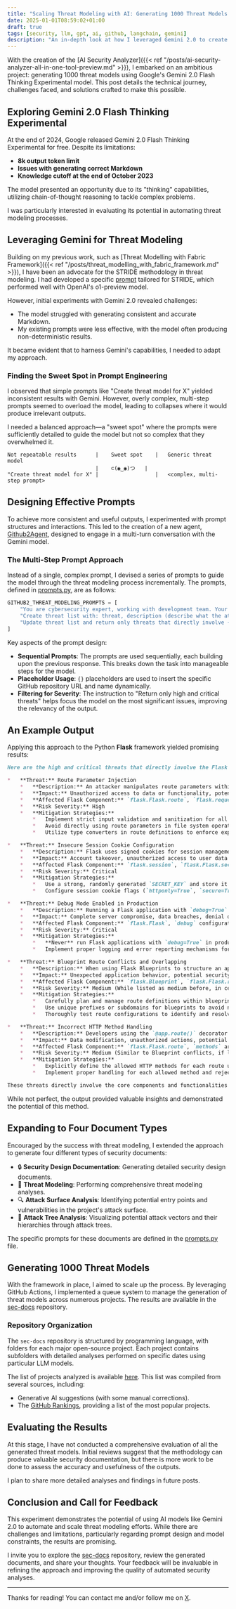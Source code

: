 ```yaml
---
title: "Scaling Threat Modeling with AI: Generating 1000 Threat Models Using Gemini 2.0 and AI Security Analyzer"
date: 2025-01-01T08:59:02+01:00
draft: true
tags: [security, llm, gpt, ai, github, langchain, gemini]
description: "An in-depth look at how I leveraged Gemini 2.0 to create a massive security documentation repository, complete with practical examples and lessons learned."
---
```


With the creation of the [AI Security Analyzer]({{< ref "/posts/ai-security-analyzer-all-in-one-tool-preview.md" >}}), I embarked on an ambitious project: generating 1000 threat models using Google's Gemini 2.0 Flash Thinking Experimental model. This post details the technical journey, challenges faced, and solutions crafted to make this possible.

## Exploring Gemini 2.0 Flash Thinking Experimental

At the end of 2024, Google released Gemini 2.0 Flash Thinking Experimental for free. Despite its limitations:

- **8k output token limit**
- **Issues with generating correct Markdown**
- **Knowledge cutoff at the end of October 2023**

The model presented an opportunity due to its "thinking" capabilities, utilizing chain-of-thought reasoning to tackle complex problems.

I was particularly interested in evaluating its potential in automating threat modeling processes.

## Leveraging Gemini for Threat Modeling

Building on my previous work, such as [Threat Modelling with Fabric Framework]({{< ref "/posts/threat_modelling_with_fabric_framework.md" >}}), I have been an advocate for the STRIDE methodology in threat modeling. I had developed a specific [prompt](https://github.com/danielmiessler/fabric/blob/main/patterns/create_stride_threat_model/system.md) tailored for STRIDE, which performed well with OpenAI's o1-preview model.

However, initial experiments with Gemini 2.0 revealed challenges:

- The model struggled with generating consistent and accurate Markdown.
- My existing prompts were less effective, with the model often producing non-deterministic results.

It became evident that to harness Gemini's capabilities, I needed to adapt my approach.

### Finding the Sweet Spot in Prompt Engineering

I observed that simple prompts like "Create threat model for X" yielded inconsistent results with Gemini. However, overly complex, multi-step prompts seemed to overload the model, leading to collapses where it would produce irrelevant outputs.

I needed a balanced approach—a "sweet spot" where the prompts were sufficiently detailed to guide the model but not so complex that they overwhelmed it.

```
Not repeatable results      |    Sweet spot    |   Generic threat model
                            |    ⊂(◉‿◉)つ   |
"Create threat model for X" |                  |   <complex, multi-step prompt>            
```

## Designing Effective Prompts

To achieve more consistent and useful outputs, I experimented with prompt structures and interactions. This led to the creation of a new agent, [Github2Agent](https://github.com/xvnpw/ai-security-analyzer/blob/main/ai_security_analyzer/github2_agents.py), designed to engage in a multi-turn conversation with the Gemini model.

### The Multi-Step Prompt Approach

Instead of a single, complex prompt, I devised a series of prompts to guide the model through the threat modeling process incrementally. The prompts, defined in [prompts.py](https://github.com/xvnpw/ai-security-analyzer/blob/main/ai_security_analyzer/prompts.py#L757-L761), are as follows:

```python
GITHUB2_THREAT_MODELING_PROMPTS = [
    "You are cybersecurity expert, working with development team. Your task is to create threat model for application that is using {}. Focus on threats introduced by {} and omit general, common web application threats. Use valid markdown formatting. Don't use markdown tables at all, use markdown lists instead.",
    "Create threat list with: threat, description (describe what the attacker might do and how), impact (describe the impact of the threat), which {} component is affected (describe what component is affected, e.g. module, function, etc.), risk severity (critical, high, medium or low), and mitigation strategies (describe how can developers or users reduce the risk). Use valid markdown formatting. Don't use markdown tables at all, use markdown lists instead.",
    "Update threat list and return only threats that directly involve {}. Return high and critical threats only. Use valid markdown formatting. Don't use markdown tables at all, use markdown lists instead.",
]
```

Key aspects of the prompt design:

- **Sequential Prompts**: The prompts are used sequentially, each building upon the previous response. This breaks down the task into manageable steps for the model.
- **Placeholder Usage**: `{}` placeholders are used to insert the specific GitHub repository URL and name dynamically.
- **Filtering for Severity**: The instruction to "Return only high and critical threats" helps focus the model on the most significant issues, improving the relevancy of the output.

## An Example Output

Applying this approach to the Python **Flask** framework yielded promising results:

```markdown
Here are the high and critical threats that directly involve the Flask framework:

*   **Threat:** Route Parameter Injection
    *   **Description:** An attacker manipulates route parameters within the URL. Flask's routing mechanism allows for dynamic parameters, and if these are not properly validated, attackers can inject malicious input to access unintended resources or trigger unexpected application behavior. This could involve path traversal or injecting commands.
    *   **Impact:** Unauthorized access to data or functionality, potentially leading to data breaches, privilege escalation, or denial of service.
    *   **Affected Flask Component:** `flask.Flask.route`, `flask.request.view_args`
    *   **Risk Severity:** High
    *   **Mitigation Strategies:**
        *   Implement strict input validation and sanitization for all route parameters.
        *   Avoid directly using route parameters in file system operations or other sensitive actions without thorough checks.
        *   Utilize type converters in route definitions to enforce expected data types.

*   **Threat:** Insecure Session Cookie Configuration
    *   **Description:** Flask uses signed cookies for session management. If the `SECRET_KEY` configured within the `flask.Flask` application is weak or compromised, attackers can forge session cookies and impersonate legitimate users. Additionally, if the `secure` and `httponly` flags are not properly set for the session cookie by Flask's session management, it can be vulnerable to interception or client-side scripting attacks.
    *   **Impact:** Account takeover, unauthorized access to user data and functionalities.
    *   **Affected Flask Component:** `flask.session`, `flask.Flask.secret_key`, Flask's cookie setting mechanism.
    *   **Risk Severity:** Critical
    *   **Mitigation Strategies:**
        *   Use a strong, randomly generated `SECRET_KEY` and store it securely (e.g., environment variables).
        *   Configure session cookie flags (`httponly=True`, `secure=True` in production) appropriately, either through Flask configuration or directly when setting the cookie.

*   **Threat:** Debug Mode Enabled in Production
    *   **Description:** Running a Flask application with `debug=True` configures the `flask.Flask` application to expose an interactive debugger in the browser when an error occurs. Attackers can exploit this debugger to execute arbitrary code on the server, access sensitive information, and potentially gain full control of the application.
    *   **Impact:** Complete server compromise, data breaches, denial of service.
    *   **Affected Flask Component:** `flask.Flask`, `debug` configuration parameter.
    *   **Risk Severity:** Critical
    *   **Mitigation Strategies:**
        *   **Never** run Flask applications with `debug=True` in production environments. Ensure `app.debug = False` or the `FLASK_DEBUG=0` environment variable is set.
        *   Implement proper logging and error reporting mechanisms for production.

*   **Threat:** Blueprint Route Conflicts and Overlapping
    *   **Description:** When using Flask Blueprints to structure an application, developers might unintentionally define routes that overlap or conflict within the `flask.Blueprint` instances or when registering them with the main `flask.Flask` application. An attacker could exploit this by accessing a route intended for a different blueprint, potentially bypassing security checks or accessing unintended functionality.
    *   **Impact:** Unexpected application behavior, potential security bypasses, access to unintended resources or functionalities.
    *   **Affected Flask Component:** `flask.Blueprint`, `flask.Flask.register_blueprint`
    *   **Risk Severity:** Medium (While listed as medium before, in certain scenarios leading to significant bypasses, it can be High. Let's keep it as High for this filtered list focusing on direct Flask involvement).
    *   **Mitigation Strategies:**
        *   Carefully plan and manage route definitions within blueprints.
        *   Use unique prefixes or subdomains for blueprints to avoid naming collisions.
        *   Thoroughly test route configurations to identify and resolve any conflicts. Flask provides tools to inspect the registered routes.

*   **Threat:** Incorrect HTTP Method Handling
    *   **Description:** Developers using the `@app.route()` decorator or `add_url_rule()` on the `flask.Flask` application might not correctly restrict the allowed HTTP methods (GET, POST, PUT, DELETE, etc.) for specific routes. An attacker could leverage this by using an unintended method to perform actions they shouldn't be able to, such as modifying data via a GET request if the route handler doesn't properly validate the method.
    *   **Impact:** Data modification, unauthorized actions, potential security breaches.
    *   **Affected Flask Component:** `flask.Flask.route`, `methods` argument in route definition.
    *   **Risk Severity:** Medium (Similar to Blueprint conflicts, if leading to critical data modification, it can be High. Let's keep it as High for this focused list).
    *   **Mitigation Strategies:**
        *   Explicitly define the allowed HTTP methods for each route using the `methods` argument in the `@app.route()` decorator.
        *   Implement proper handling for each allowed method and reject requests with other methods.

These threats directly involve the core components and functionalities provided by the Flask framework itself. Remember to also consider general web application security best practices.
```

While not perfect, the output provided valuable insights and demonstrated the potential of this method.

## Expanding to Four Document Types

Encouraged by the success with threat modeling, I extended the approach to generate four different types of security documents:

- 🔒 **Security Design Documentation**: Generating detailed security design documents.
- 🎯 **Threat Modeling**: Performing comprehensive threat modeling analyses.
- 🔍 **Attack Surface Analysis**: Identifying potential entry points and vulnerabilities in the project's attack surface.
- 🌳 **Attack Tree Analysis**: Visualizing potential attack vectors and their hierarchies through attack trees.

The specific prompts for these documents are defined in the [prompts.py](https://github.com/xvnpw/ai-security-analyzer/blob/dabfc57b6e5da9d99b3df5229fd496a224dac862/ai_security_analyzer/prompts.py#L763) file.

## Generating 1000 Threat Models

With the framework in place, I aimed to scale up the process. By leveraging GitHub Actions, I implemented a queue system to manage the generation of threat models across numerous projects. The results are available in the [sec-docs](https://github.com/xvnpw/sec-docs) repository.

### Repository Organization

The `sec-docs` repository is structured by programming language, with folders for each major open-source project. Each project contains subfolders with detailed analyses performed on specific dates using particular LLM models.

The list of projects analyzed is available [here](https://github.com/xvnpw/sec-docs/blob/main/.data/origin_repos.txt). This list was compiled from several sources, including:

- Generative AI suggestions (with some manual corrections).
- The [GitHub Rankings](https://github.com/EvanLi/Github-Ranking/tree/master), providing a list of the most popular projects.

## Evaluating the Results

At this stage, I have not conducted a comprehensive evaluation of all the generated threat models. Initial reviews suggest that the methodology can produce valuable security documentation, but there is more work to be done to assess the accuracy and usefulness of the outputs.

I plan to share more detailed analyses and findings in future posts.

## Conclusion and Call for Feedback

This experiment demonstrates the potential of using AI models like Gemini 2.0 to automate and scale threat modeling efforts. While there are challenges and limitations, particularly regarding prompt design and model constraints, the results are promising.

I invite you to explore the [sec-docs](https://github.com/xvnpw/sec-docs) repository, review the generated documents, and share your thoughts. Your feedback will be invaluable in refining the approach and improving the quality of automated security analyses.

---

Thanks for reading! You can contact me and/or follow me on [X](https://x.com/xvnpw).